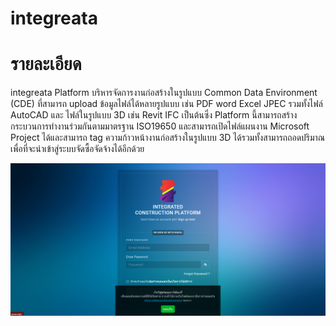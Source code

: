 # integreata

# รายละเอียด

integreata Platform บริหารจัดการงานก่อสร้างในรูปแบบ Common Data Environment (CDE) ที่สามารถ upload ข้อมูลไฟล์ได้หลายรูปแบบ เช่น PDF word Excel JPEC รวมทั้งไฟล์ AutoCAD และ ไฟล์ในรูปแบบ 3D เช่น Revit IFC เป็นต้นซึ่ง Platform นี้สามารถสร้างกระบวนการทำงานร่วมกันตามมาตรฐาน ISO19650 และสามารถเปิดไฟล์แผนงาน Microsoft Project ได้และสามารถ tag ความก้าวหน้างานก่อสร้างในรูปแบบ 3D ได้รวมทั้งสามารถถอดปริมาณเพื่อที่จะนำเข้าสู่ระบบจัดซื้อจัดจ้างได้อีกด้วย

![](main-page.png)
